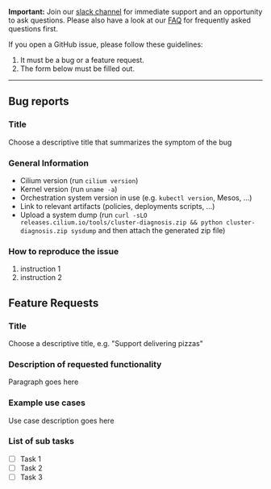 **Important:** Join our [slack channel](http://cilium.io/slack) for immediate
support and an opportunity to ask questions. Please also have a look at our
[FAQ](https://goo.gl/qG2YmU) for frequently asked questions first.

If you open a GitHub issue, please follow these guidelines:

1. It must be a bug or a feature request.
2. The form below must be filled out.

--------------

## Bug reports

### Title

Choose a descriptive title that summarizes the symptom of the bug

### General Information

- Cilium version (run `cilium version`)
- Kernel version (run `uname -a`)
- Orchestration system version in use (e.g. `kubectl version`, Mesos, ...)
- Link to relevant artifacts (policies, deployments scripts, ...)
- Upload a system dump (run `curl -sLO
releases.cilium.io/tools/cluster-diagnosis.zip &&
python cluster-diagnosis.zip sysdump` and then attach the generated zip file)

### How to reproduce the issue

1. instruction 1
2. instruction 2

## Feature Requests

### Title

Choose a descriptive title, e.g. "Support delivering pizzas"

### Description of requested functionality

Paragraph goes here

### Example use cases

Use case description goes here

### List of sub tasks

- [ ] Task 1
- [ ] Task 2
- [ ] Task 3
